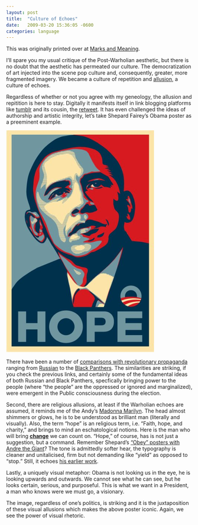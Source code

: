 ```yaml
---
layout: post
title:  "Culture of Echoes"
date:   2009-03-20 15:36:05 -0600
categories: language
---
```


<p>This was originally printed over at <a href="http://www.marksandmeaning.com/?p=99">Marks and Meaning</a>.</p>

I’ll spare you my usual critique of the Post-Warholian aesthetic, but there is no doubt that the aesthetic has permeated our culture. The democratization of art injected into the scene pop culture and, consequently, greater, more fragmented imagery. We became a culture of repetition and <a href="http://www.virtualsalt.com/rhetoric.htm#Allusion">allusion</a>, a culture of echoes.

Regardless of whether or not you agree with my geneology, the allusion and repitition is here to stay. Digitally it manifests itself in link blogging platforms like <a href="http://www.tumblr.com/">tumblr</a> and its cousin, the <a href="http://bloggingbits.com/the-art-and-science-of-retweeting-for-twitteraholics/">retweet</a>. It has even challenged the ideas of authorship and artistic integrity, let’s take Shepard Fairey’s Obama poster as a preeminent example.

<a href=".com/wp-content/uploads/2011/02/shepard_fairey_obama-poster.jpg"><img class="center size-full wp-image-694" title="shepard_fairey_obama-poster" src="/assets/images/shepard_fairey_obama-poster.jpg" alt="" width="400" height="600" /></a>

There have been a number of <a href="http://www.art-for-a-change.com/Obey/index.htm">comparisons with revolutionary propaganda</a> ranging from <a href="http://www.marksandmeaning.com/wp-content/uploads/2009/03/obey_soviet.gif">Russian</a> to the <a href="http://www.marksandmeaning.com/wp-content/uploads/2009/03/obey_black_panther.jpg">Black Panthers</a>. The similarities are striking, if you check the previous links, and certainly some of the fundamental ideas of both Russian and Black Panthers, specfically bringing power to the people (where “the people” are the oppressed or ignored and marginalized), were emergent in the Public consciousness during the election.

Second, there are religious allusions, at least if the Warholian echoes are assumed, it reminds me of the Andy’s <a href="http://www.marksandmeaning.com/wp-content/uploads/2009/03/warhol_marilyn.jpg">Madonna Marilyn</a>. The head almost shimmers or glows, he is to be understood as brilliant man (literally and visually). Also, the term “hope” is an religious term, i.e. “Faith, hope, and charity,” and brings to mind an eschatological notions. Here is the man who will bring <strong><a href="http://change.gov/">c</a><a href="http://change.gov/">hange</a></strong> we can count on. “Hope,” of course, has is not just a suggestion, but a command. Remember Shepard’s <a href="http://bigchase.files.wordpress.com/2007/01/obey.jpg">“Obey” posters with Andre the Giant</a>? The tone is admittedly softer hear, the typography is cleaner and unitalicised, firm but not demanding like “yield” as opposed to “stop.” Still, it echoes <a href="http://www.nplusonemag.com/letters-radical-shill">his earlier work</a>.

Lastly, a uniquely visual metaphor: Obama is not looking us in the eye, he is looking upwards and outwards. We cannot see what he can see, but he looks certain, serious, and purposeful. This is what we want in a President, a man who knows were we must go, a visionary.

The image, regardless of one’s politics, is striking and it is the juxtaposition of these visual allusions which makes the above poster iconic. Again, we see the power of visual rhetoric.